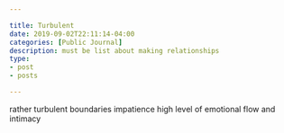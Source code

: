 ```yaml
---

title: Turbulent
date: 2019-09-02T22:11:14-04:00
categories: [Public Journal]
description: must be list about making relationships
type:
- post
- posts

---
```


rather turbulent
boundaries
impatience
high level of emotional flow and intimacy